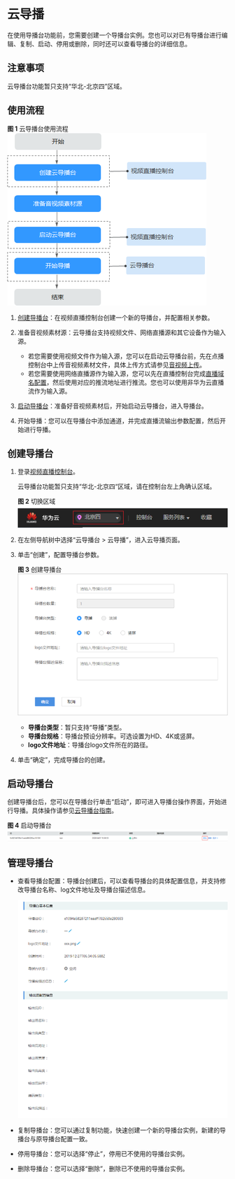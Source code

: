 # 云导播<a name="live_01_0028"></a>

在使用导播台功能前，您需要创建一个导播台实例。您也可以对已有导播台进行编辑、复制、启动、停用或删除，同时还可以查看导播台的详细信息。

## 注意事项<a name="section2942143181911"></a>

云导播台功能暂只支持“华北-北京四”区域。

## 使用流程<a name="section1532464212216"></a>

**图 1**  云导播台使用流程<a name="fig1133632545517"></a>  
![](figures/云导播台使用流程.png "云导播台使用流程")

1.  [创建导播台](#section182952512816)：在视频直播控制台创建一个新的导播台，并配置相关参数。
2.  准备音视频素材源：云导播台支持视频文件、网络直播源和其它设备作为输入源。
    -   若您需要使用视频文件作为输入源，您可以在启动云导播台前，先在点播控制台中上传音视频素材文件，具体上传方式请参见[音视频上传](https://support.huaweicloud.com/usermanual-vod/vod_01_0070.html)。
    -   若您需要使用网络直播源作为输入源，您可以先在直播控制台完成[直播域名配置](添加域名.md)，然后使用对应的推流地址进行推流。您也可以使用非华为云直播流作为输入源。

3.  [启动导播台](#section4785111816592)：准备好音视频素材后，开始启动云导播台，进入导播台。
4.  开始导播：您可以在导播台中添加通道，并完成直播流输出参数配置，然后开始进行导播。

## 创建导播台<a name="section182952512816"></a>

1.  登录[视频直播控制台](https://console.huaweicloud.com/live)。

    云导播台功能暂只支持“华北-北京四“区域，请在控制台左上角确认区域。

    **图 2**  切换区域<a name="fig169531013175517"></a>  
    ![](figures/切换区域.png "切换区域")

2.  在左侧导航树中选择“云导播台 \> 云导播”，进入云导播页面。
3.  单击“创建”，配置导播台参数。

    **图 3**  创建导播台<a name="fig104217199434"></a>  
    ![](figures/创建导播台.png "创建导播台")

    -   **导播台类型**：暂只支持“导播”类型。
    -   **导播台规格**：导播台预设分辨率。可选设置为HD、4K或竖屏。
    -   **logo文件地址**：导播台logo文件所在的路径。

4.  单击“确定”，完成导播台的创建。

## 启动导播台<a name="section4785111816592"></a>

创建导播台后，您可以在导播台行单击“启动”，即可进入导播台操作界面，开始进行导播。具体操作请参见[云导播台指南](https://marketplace.huaweicloud.com/product/00301-499047-0--0)。

**图 4**  启动导播台<a name="fig16556524105318"></a>  
![](figures/启动导播台.png "启动导播台")

## 管理导播台<a name="section1746115133816"></a>

-   查看导播台配置：导播台创建后，可以查看导播台的具体配置信息，并支持修改导播台名称、log文件地址及导播台描述信息。

    ![](figures/快照5.png)

-   复制导播台：您可以通过复制功能，快速创建一个新的导播台实例，新建的导播台与原导播台配置一致。
-   停用导播台：您可以选择“停止”，停用已不使用的导播台实例。
-   删除导播台：您可以选择“删除”，删除已不使用的导播台实例。

